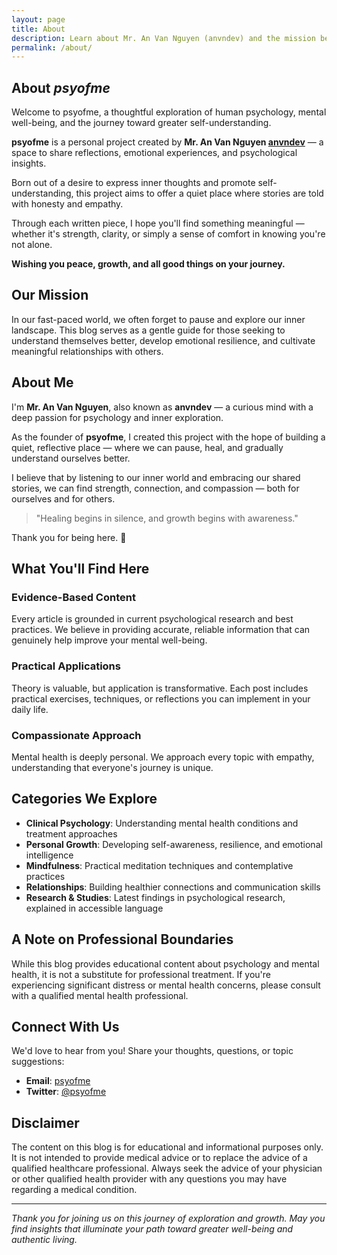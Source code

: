 ```yaml
---
layout: page
title: About
description: Learn about Mr. An Van Nguyen (anvndev) and the mission behind psyofme psychology blog.
permalink: /about/
---
```


## About *psyofme*

Welcome to psyofme, a thoughtful exploration of human psychology, mental well-being, and the journey toward greater self-understanding.

**psyofme** is a personal project created by **Mr. An Van Nguyen [anvndev](https://anvndev.github.io/)** — a space to share reflections, emotional experiences, and psychological insights.

Born out of a desire to express inner thoughts and promote self-understanding, this project aims to offer a quiet place where stories are told with honesty and empathy.

Through each written piece, I hope you'll find something meaningful — whether it's strength, clarity, or simply a sense of comfort in knowing you're not alone.

**Wishing you peace, growth, and all good things on your journey.**

## Our Mission

In our fast-paced world, we often forget to pause and explore our inner landscape. This blog serves as a gentle guide for those seeking to understand themselves better, develop emotional resilience, and cultivate meaningful relationships with others.


## About Me

I'm **Mr. An Van Nguyen**, also known as **anvndev** — a curious mind with a deep passion for psychology and inner exploration.

As the founder of **psyofme**, I created this project with the hope of building a quiet, reflective place — where we can pause, heal, and gradually understand ourselves better.

I believe that by listening to our inner world and embracing our shared stories, we can find strength, connection, and compassion — both for ourselves and for others.

> "Healing begins in silence, and growth begins with awareness."

Thank you for being here. 🌿


## What You'll Find Here

### Evidence-Based Content
Every article is grounded in current psychological research and best practices. We believe in providing accurate, reliable information that can genuinely help improve your mental well-being.

### Practical Applications
Theory is valuable, but application is transformative. Each post includes practical exercises, techniques, or reflections you can implement in your daily life.

### Compassionate Approach
Mental health is deeply personal. We approach every topic with empathy, understanding that everyone's journey is unique.

## Categories We Explore

- **Clinical Psychology**: Understanding mental health conditions and treatment approaches
- **Personal Growth**: Developing self-awareness, resilience, and emotional intelligence
- **Mindfulness**: Practical meditation techniques and contemplative practices
- **Relationships**: Building healthier connections and communication skills
- **Research & Studies**: Latest findings in psychological research, explained in accessible language

## A Note on Professional Boundaries

While this blog provides educational content about psychology and mental health, it is not a substitute for professional treatment. If you're experiencing significant distress or mental health concerns, please consult with a qualified mental health professional.

## Connect With Us

We'd love to hear from you! Share your thoughts, questions, or topic suggestions:

- **Email**: [psyofme](mailto:psyofme@gmail.com)
- **Twitter**: [@psyofme](https://twitter.com/psyofme)

## Disclaimer

The content on this blog is for educational and informational purposes only. It is not intended to provide medical advice or to replace the advice of a qualified healthcare professional. Always seek the advice of your physician or other qualified health provider with any questions you may have regarding a medical condition.

---

*Thank you for joining us on this journey of exploration and growth. May you find insights that illuminate your path toward greater well-being and authentic living.*